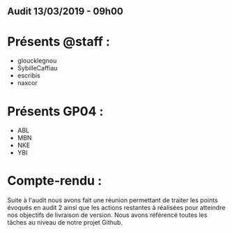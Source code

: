 ## Audit 13/03/2019 - 09h00

# Présents @staff :
* gloucklegnou
* SybilleCaffiau
* escribis
* naxcor

# Présents GP04 :
* ABL
* MBN
* NKE
* YBI

# Compte-rendu :

Suite à l'audit nous avons fait une réunion permettant de traiter les points
évoqués en audit 2 ainsi que les actions restantes à réalisées pour atteindre
nos objectifs de livraison de version.
Nous avons référencé toutes les tâches au niveau de notre projet Github.
